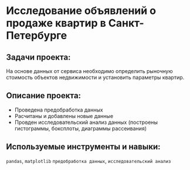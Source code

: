 # Исследование объявлений о продаже квартир в Санкт-Петербурге

## Задачи проекта:

На основе данных от сервиса необходимо определить рыночную стоимость объектов недвижимости и установить параметры квартир. 

## Описание проекта:

* Проведена предобработка данных
* Расчитаны и добавлены новые данные
* Провден исследовательский анализ данных (построены гистограммы, боксплоты, диаграммы рассеивания)

## Используемые инструменты и навыки:
`pandas`, `matplotlib`
`предобработка данных`, `исследовательский анализ`

